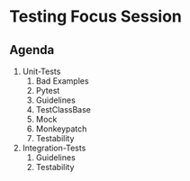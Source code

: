 Testing Focus Session
=====================
## Agenda
1. Unit-Tests
    1. Bad Examples
    2. Pytest
    3. Guidelines
    4. TestClassBase
    5. Mock
    6. Monkeypatch
    7. Testability
6. Integration-Tests
    1. Guidelines
    5. Testability

